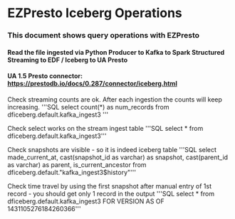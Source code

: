
# EZPresto Iceberg Operations
### This document shows query operations with EZPresto 


#### Read the file ingested via Python Producer to Kafka to Spark Structured Streaming to EDF / Iceberg to UA Presto
#### UA 1.5 Presto connector: https://prestodb.io/docs/0.287/connector/iceberg.html



Check streaming counts are ok. After each ingestion the counts will keep increasing.
'''SQL
select count(*) as num_records from dficeberg.default.kafka_ingest3
'''


Check select works on the stream ingest table
'''SQL
select * from dficeberg.default.kafka_ingest3'''

Check snapshots are visible - so it is indeed iceberg table
'''SQL
select made_current_at, cast(snapshot_id as varchar) as snapshot, cast(parent_id as varchar) as parent, is_current_ancestor from dficeberg.default."kafka_ingest3$history"'''

Check time travel by using the first snapshot after manual entry of 1st record - you should get only 1 record in the output
'''SQL
select * from dficeberg.default.kafka_ingest3 FOR VERSION AS OF 1431105276184260366'''






